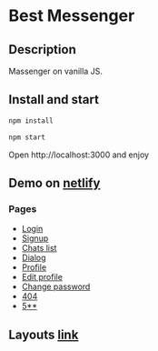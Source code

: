 # Best Messenger

## Description

Massenger on vanilla JS.

## Install and start

```sh
npm install
```

```sh
npm start
```

Open http://localhost:3000 and enjoy

## Demo on [netlify](https://bestmessenger.netlify.app/)

### Pages

- [Login](https://bestmessenger.netlify.app/)
- [Signup](https://bestmessenger.netlify.app/signup.html)
- [Chats list](https://bestmessenger.netlify.app/chats.html)
- [Dialog](https://bestmessenger.netlify.app/dialog.html)
- [Profile](https://bestmessenger.netlify.app/profile.html)
- [Edit profile](https://bestmessenger.netlify.app/profile-edit.html)
- [Change password](https://bestmessenger.netlify.app/change-password.html)
- [404](https://bestmessenger.netlify.app/404.html)
- [5\*\*](https://bestmessenger.netlify.app/500.html)

## Layouts [link](https://www.figma.com/file/24EUnEHGEDNLdOcxg7ULwV/Chat?node-id=0%3A1)
